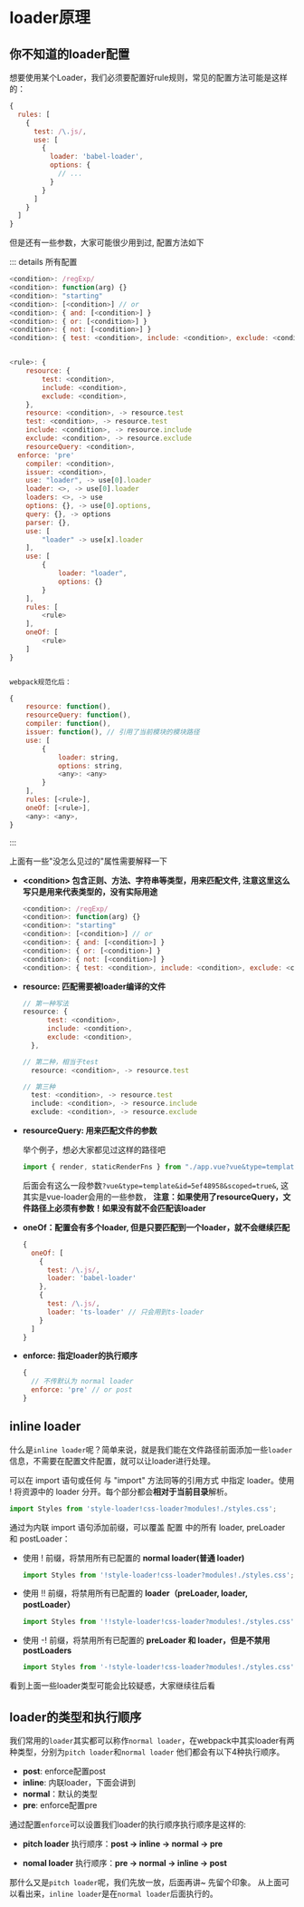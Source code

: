 # loader原理

## 你不知道的loader配置

想要使用某个Loader，我们必须要配置好rule规则，常见的配置方法可能是这样的：
```js
{
  rules: [
    {
      test: /\.js/,
      use: [
        {
          loader: 'babel-loader',
          options: {
            // ...
          }
        }
      ]
    }
  ]
}
```

但是还有一些参数，大家可能很少用到过, 配置方法如下

::: details 所有配置
```js
<condition>: /regExp/
<condition>: function(arg) {}
<condition>: "starting"
<condition>: [<condition>] // or
<condition>: { and: [<condition>] }
<condition>: { or: [<condition>] }
<condition>: { not: [<condition>] }
<condition>: { test: <condition>, include: <condition>, exclude: <condition> }


<rule>: {
	resource: {
		test: <condition>,
		include: <condition>,
		exclude: <condition>,
	},
	resource: <condition>, -> resource.test
	test: <condition>, -> resource.test
	include: <condition>, -> resource.include
	exclude: <condition>, -> resource.exclude
	resourceQuery: <condition>,
  enforce: 'pre'
	compiler: <condition>,
	issuer: <condition>,
	use: "loader", -> use[0].loader
	loader: <>, -> use[0].loader
	loaders: <>, -> use
	options: {}, -> use[0].options,
	query: {}, -> options
	parser: {},
	use: [
		"loader" -> use[x].loader
	],
	use: [
		{
			loader: "loader",
			options: {}
		}
	],
	rules: [
		<rule>
	],
	oneOf: [
		<rule>
	]
}


webpack规范化后：

{
	resource: function(),
	resourceQuery: function(),
	compiler: function(),
	issuer: function(), // 引用了当前模块的模块路径
	use: [
		{
			loader: string,
			options: string,
			<any>: <any>
		}
	],
	rules: [<rule>],
	oneOf: [<rule>],
	<any>: <any>,
}
```
:::

上面有一些"没怎么见过的"属性需要解释一下

+ **\<condition\> 包含正则、方法、字符串等类型，用来匹配文件, 注意这里这么写只是用来代表类型的，没有实际用途**
  ```js
  <condition>: /regExp/
  <condition>: function(arg) {}
  <condition>: "starting"
  <condition>: [<condition>] // or
  <condition>: { and: [<condition>] }
  <condition>: { or: [<condition>] }
  <condition>: { not: [<condition>] }
  <condition>: { test: <condition>, include: <condition>, exclude: <condition> }
  ```

+ **resource: 匹配需要被loader编译的文件**

  ```js
  // 第一种写法
  resource: {
		test: <condition>,
		include: <condition>,
		exclude: <condition>,
	},

  // 第二种，相当于test
	resource: <condition>, -> resource.test

  // 第三种
	test: <condition>, -> resource.test
	include: <condition>, -> resource.include
	exclude: <condition>, -> resource.exclude
  ```


+ **resourceQuery: 用来匹配文件的参数**

  举个例子，想必大家都见过这样的路径吧
  ```js
  import { render, staticRenderFns } from "./app.vue?vue&type=template&id=5ef48958&scoped=true&"
  ```
  后面会有这么一段参数`?vue&type=template&id=5ef48958&scoped=true&`, 这其实是vue-loader会用的一些参数，
  **注意：如果使用了resourceQuery，文件路径上必须有参数！如果没有就不会匹配该loader**

+ **oneOf：配置会有多个loader, 但是只要匹配到一个loader，就不会继续匹配**
  ```js
  {
    oneOf: [
      {
        test: /\.js/,
        loader: 'babel-loader'
      },
      {
        test: /\.js/,
        loader: 'ts-loader' // 只会用到ts-loader
      }
    ]
  }
  ```
+ **enforce: 指定loader的执行顺序**
  ```js
  {
    // 不传默认为 normal loader
    enforce: 'pre' // or post
  }
  ```

## inline loader
什么是`inline loader`呢？简单来说，就是我们能在文件路径前面添加一些`loader`信息，不需要在配置文件配置，就可以让loader进行处理。

可以在 import 语句或任何 与 "import" 方法同等的引用方式 中指定 loader。使用 ! 将资源中的 loader 分开。每个部分都会**相对于当前目录**解析。

```js
import Styles from 'style-loader!css-loader?modules!./styles.css';
```

通过为内联 import 语句添加前缀，可以覆盖 配置 中的所有 loader, preLoader 和 postLoader：

+ 使用 ! 前缀，将禁用所有已配置的 **normal loader(普通 loader)**
  ```js
  import Styles from '!style-loader!css-loader?modules!./styles.css';
  ```

+ 使用 !! 前缀，将禁用所有已配置的 **loader（preLoader, loader, postLoader）**
  ```js
  import Styles from '!!style-loader!css-loader?modules!./styles.css';
  ```

+ 使用 -! 前缀，将禁用所有已配置的 **preLoader 和 loader，但是不禁用 postLoaders**
  ```js
  import Styles from '-!style-loader!css-loader?modules!./styles.css';
  ```

看到上面一些loader类型可能会比较疑惑，大家继续往后看


## loader的类型和执行顺序
我们常用的`loader`其实都可以称作`normal loader`，在webpack中其实loader有两种类型，分别为`pitch loader`和`normal loader`
他们都会有以下4种执行顺序。

+ **post**: enforce配置post
+ **inline**: 内联loader，下面会讲到
+ **normal**：默认的类型
+ **pre**: enforce配置pre

通过配置`enforce`可以设置我们loader的执行顺序执行顺序是这样的: 

+ **pitch loader** 执行顺序：**post -> inline -> normal -> pre**

+ **nomal loader** 执行顺序：**pre -> normal -> inline -> post**

那什么又是`pitch loader`呢，我们先放一放，后面再讲~ 先留个印象。
从上面可以看出来，`inline loader`是在`normal loader`后面执行的。

